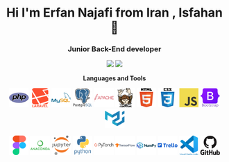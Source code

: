 
<h1 align="center"> Hi I'm Erfan Najafi from Iran , Isfahan👋 </h1>


 
 <h3 align="center">Junior Back-End developer </h3>


<p align="center">
  <a href="https://t.me/ewrfnnj"><img
      src="https://img.shields.io/badge/-Telegram-2CA5E0?style=for-the-badge&labelColor=f4f4f4&logo=telegram&logoColor=D14836&link=https://t.me/ewrfnnj/"></a>
  <a href="mailto:najafi.e79@gmail.com"><img
      src="https://img.shields.io/badge/-Gmail-D14836?style=for-the-badge&labelColor=f4f4f4&logo=gmail&logoColor=D14836&link=mailto:najafi.e79@gmail.com/"></a>
</p>


 **<p align="center">Languages and Tools</p>**

<p align="center">
  <a target="_blank" href="https://www.php.net/"><img
      src="https://github.com/devicons/devicon/blob/master/icons/php/php-original.svg"
      alt="JavaScript" width="45" height="45" /></a>
  <a target="_blank" href="https://laravel.com/"><img
      src="https://github.com/devicons/devicon/blob/master/icons/laravel/laravel-plain-wordmark.svg"
      alt="JavaScript" width="45" height="45" /></a>
  <a target="_blank" href="https://www.mysql.com/"><img
      src="https://github.com/devicons/devicon/blob/master/icons/mysql/mysql-original-wordmark.svg"
      alt="JavaScript" width="45" height="45" /></a>
  <a target="_blank" href="https://www.postgresql.org/"><img
      src="https://github.com/devicons/devicon/blob/master/icons/postgresql/postgresql-original-wordmark.svg"
      alt="JavaScript" width="45" height="45" /></a>
  <a target="_blank" href="https://www.apache.org/"><img
      src="https://github.com/devicons/devicon/blob/master/icons/apache/apache-line-wordmark.svg"
      alt="JavaScript" width="45" height="45" /></a>
  <a target="_blank" href="https://getcomposer.org/"><img
      src="https://github.com/devicons/devicon/blob/master/icons/composer/composer-original.svg"
      alt="JavaScript" width="45" height="45" /></a>
  <a target="_blank" href="http://html5.com/"><img
      src="https://github.com/devicons/devicon/blob/master/icons/html5/html5-original-wordmark.svg"
      alt="JavaScript" width="45" height="45" /></a>
  <a target="_blank" href="https://www.css3.com/"><img
      src="https://github.com/devicons/devicon/blob/master/icons/css3/css3-original-wordmark.svg"
      alt="JavaScript" width="45" height="45" /></a>
  <a target="_blank" href="https://www.javascript.com/"><img
      src="https://github.com/devicons/devicon/blob/master/icons/javascript/javascript-original.svg"
      alt="JavaScript" width="45" height="45" /></a>
  <a target="_blank" href="https://getbootstrap.com/"><img
      src="https://github.com/devicons/devicon/blob/master/icons/bootstrap/bootstrap-original-wordmark.svg"
      alt="JavaScript" width="45" height="45" /></a>
  <a target="_blank" href="https://mui.com/"><img
      src="https://github.com/devicons/devicon/blob/master/icons/materialui/materialui-original.svg"
      alt="JavaScript" width="45" height="45" /></a>
</p>

<p align="center">
  <a target="_blank" href="https://www.figma.com/"><img
      src="https://github.com/devicons/devicon/blob/master/icons/figma/figma-original.svg"
      alt="JavaScript" width="45" height="45" /></a>
  <a target="_blank" href="https://www.anaconda.com/"><img
      src="https://github.com/devicons/devicon/blob/master/icons/anaconda/anaconda-original-wordmark.svg"
      alt="JavaScript" width="45" height="45" /></a>
  <a target="_blank" href="https://jupyter.org/"><img
      src="https://github.com/devicons/devicon/blob/master/icons/jupyter/jupyter-original-wordmark.svg"
      alt="JavaScript" width="45" height="45" /></a>
  <a target="_blank" href="https://www.python.org/"><img
      src="https://github.com/devicons/devicon/blob/master/icons/python/python-original-wordmark.svg"
      alt="JavaScript" width="45" height="45" /></a>
  <a target="_blank" href="https://pytorch.org/"><img
      src="https://github.com/devicons/devicon/blob/master/icons/pytorch/pytorch-original-wordmark.svg"
      alt="JavaScript" width="45" height="45" /></a>
  <a target="_blank" href="https://www.tensorflow.org/"><img
      src="https://github.com/devicons/devicon/blob/master/icons/tensorflow/tensorflow-original-wordmark.svg"
      alt="JavaScript" width="45" height="45" /></a>
  <a target="_blank" href="https://numpy.org/"><img
      src="https://github.com/devicons/devicon/blob/master/icons/numpy/numpy-original-wordmark.svg"
      alt="JavaScript" width="45" height="45" /></a>
  <a target="_blank" href="https://trello.com/"><img
      src="https://github.com/devicons/devicon/blob/master/icons/trello/trello-plain-wordmark.svg"
      alt="JavaScript" width="45" height="45" /></a>
  <a target="_blank" href="https://code.visualstudio.com/"><img
      src="https://github.com/devicons/devicon/blob/master/icons/vscode/vscode-original-wordmark.svg"
      alt="JavaScript" width="45" height="45" /></a>
  <a target="_blank" href="https://www.github.com/"><img
      src="https://github.com/devicons/devicon/blob/master/icons/github/github-original-wordmark.svg"
      alt="JavaScript" width="45" height="45" /></a>
</p>

 

 

<!--
**erfannajafi/erfannajafi** is a ✨ _special_ ✨ repository because its `README.md` (this file) appears on your GitHub profile.

Here are some ideas to get you started:

- 🔭 I’m currently working on ...
- 🌱 I’m currently learning react
- 👯 I’m looking to collaborate on ...
- 🤔 I’m looking for help with ...
- 💬 Ask me about ...
- 📫 How to reach me: ...
- 😄 Pronouns: ...
- ⚡ Fun fact: ...
-->
